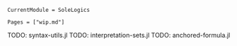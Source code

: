 ```@meta
CurrentModule = SoleLogics
```

```@contents
Pages = ["wip.md"]
```

TODO: syntax-utils.jl 
TODO: interpretation-sets.jl
TODO: anchored-formula.jl